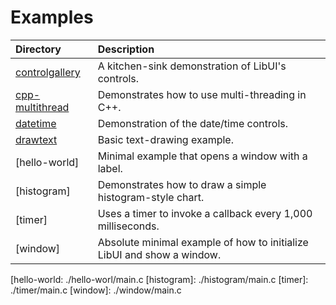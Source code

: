 # Examples

| Directory         | Description                                                            |
|:------------------|:-----------------------------------------------------------------------|
| [controlgallery]  | A kitchen-sink demonstration of LibUI's controls.                      |
| [cpp-multithread] | Demonstrates how to use multi-threading in C++.                        |
| [datetime]        | Demonstration of the date/time controls.                               |
| [drawtext]        | Basic text-drawing example.                                            |
| [hello-world]     | Minimal example that opens a window with a label.                      |
| [histogram]       | Demonstrates how to draw a simple histogram-style chart.               |
| [timer]           | Uses a timer to invoke a callback every 1,000 milliseconds.            |
| [window]          | Absolute minimal example of how to initialize LibUI and show a window. |

[controlgallery]: ./controlgallery/main.c
[cpp-multithread]: ./cpp-multithread/main.cpp
[datetime]: ./datetime/main.c
[drawtext]: ./drawtext/main.c
[hello-world: ./hello-worl/main.c
[histogram]: ./histogram/main.c
[timer]: ./timer/main.c
[window]: ./window/main.c
